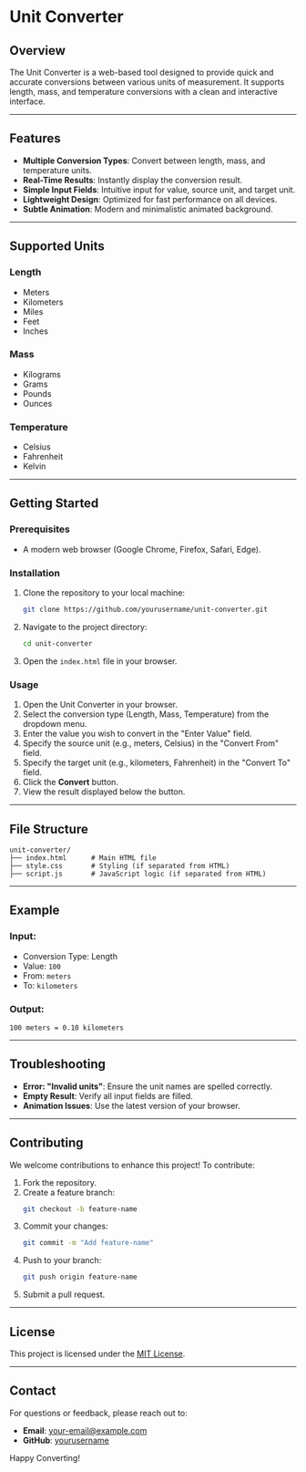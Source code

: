 # Unit Converter

## Overview
The Unit Converter is a web-based tool designed to provide quick and accurate conversions between various units of measurement. It supports length, mass, and temperature conversions with a clean and interactive interface.

---

## Features

- **Multiple Conversion Types**: Convert between length, mass, and temperature units.
- **Real-Time Results**: Instantly display the conversion result.
- **Simple Input Fields**: Intuitive input for value, source unit, and target unit.
- **Lightweight Design**: Optimized for fast performance on all devices.
- **Subtle Animation**: Modern and minimalistic animated background.

---

## Supported Units

### Length
- Meters
- Kilometers
- Miles
- Feet
- Inches

### Mass
- Kilograms
- Grams
- Pounds
- Ounces

### Temperature
- Celsius
- Fahrenheit
- Kelvin

---

## Getting Started

### Prerequisites
- A modern web browser (Google Chrome, Firefox, Safari, Edge).

### Installation
1. Clone the repository to your local machine:
   ```bash
   git clone https://github.com/yourusername/unit-converter.git
   ```
2. Navigate to the project directory:
   ```bash
   cd unit-converter
   ```
3. Open the `index.html` file in your browser.

### Usage
1. Open the Unit Converter in your browser.
2. Select the conversion type (Length, Mass, Temperature) from the dropdown menu.
3. Enter the value you wish to convert in the "Enter Value" field.
4. Specify the source unit (e.g., meters, Celsius) in the "Convert From" field.
5. Specify the target unit (e.g., kilometers, Fahrenheit) in the "Convert To" field.
6. Click the **Convert** button.
7. View the result displayed below the button.

---

## File Structure
```
unit-converter/
├── index.html      # Main HTML file
├── style.css       # Styling (if separated from HTML)
├── script.js       # JavaScript logic (if separated from HTML)
```

---

## Example
### Input:
- Conversion Type: Length
- Value: `100`
- From: `meters`
- To: `kilometers`

### Output:
```
100 meters = 0.10 kilometers
```

---

## Troubleshooting
- **Error: "Invalid units"**: Ensure the unit names are spelled correctly.
- **Empty Result**: Verify all input fields are filled.
- **Animation Issues**: Use the latest version of your browser.

---

## Contributing
We welcome contributions to enhance this project! To contribute:
1. Fork the repository.
2. Create a feature branch:
   ```bash
   git checkout -b feature-name
   ```
3. Commit your changes:
   ```bash
   git commit -m "Add feature-name"
   ```
4. Push to your branch:
   ```bash
   git push origin feature-name
   ```
5. Submit a pull request.

---

## License
This project is licensed under the [MIT License](LICENSE).

---

## Contact
For questions or feedback, please reach out to:
- **Email**: your-email@example.com
- **GitHub**: [yourusername](https://github.com/yourusername)

Happy Converting!

